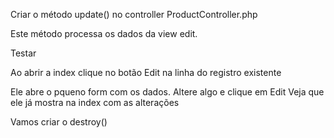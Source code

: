 Criar o método update() no controller ProductController.php

Este método processa os dados da view edit.

Testar

Ao abrir a index clique no botão Edit na linha do registro existente

Ele abre o pqueno form com os dados. Altere algo e clique em Edit
Veja que ele já mostra na index com as alterações

Vamos criar o destroy()


